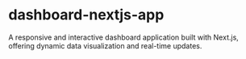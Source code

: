 # dashboard-nextjs-app
A responsive and interactive dashboard application built with Next.js, offering dynamic data visualization and real-time updates.
